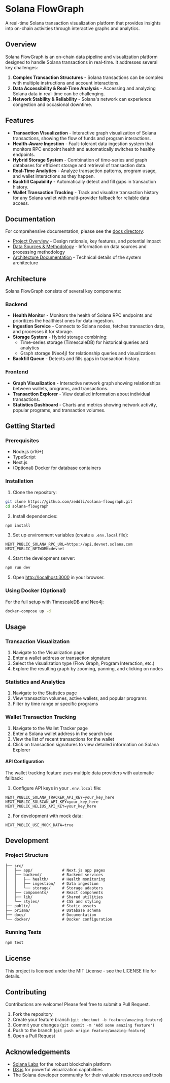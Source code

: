 # Solana FlowGraph

A real-time Solana transaction visualization platform that provides insights into on-chain activities through interactive graphs and analytics.

## Overview

Solana FlowGraph is an on-chain data pipeline and visualization platform designed to handle Solana transactions in real-time. It addresses several key challenges:

1. **Complex Transaction Structures** - Solana transactions can be complex with multiple instructions and account interactions.
2. **Data Accessibility & Real-Time Analysis** - Accessing and analyzing Solana data in real-time can be challenging.
3. **Network Stability & Reliability** - Solana's network can experience congestion and occasional downtime.

## Features

- **Transaction Visualization** - Interactive graph visualization of Solana transactions, showing the flow of funds and program interactions.
- **Health-Aware Ingestion** - Fault-tolerant data ingestion system that monitors RPC endpoint health and automatically switches to healthy endpoints.
- **Hybrid Storage System** - Combination of time-series and graph databases for efficient storage and retrieval of transaction data.
- **Real-Time Analytics** - Analyze transaction patterns, program usage, and wallet interactions as they happen.
- **Backfill Capability** - Automatically detect and fill gaps in transaction history.
- **Wallet Transaction Tracking** - Track and visualize transaction history for any Solana wallet with multi-provider fallback for reliable data access.

## Documentation

For comprehensive documentation, please see the [docs directory](./docs):

- [Project Overview](./docs/project-overview.md) - Design rationale, key features, and potential impact
- [Data Sources & Methodology](./docs/data-sources.md) - Information on data sources and processing methodology
- [Architecture Documentation](./docs/architecture.md) - Technical details of the system architecture

## Architecture

Solana FlowGraph consists of several key components:

### Backend

- **Health Monitor** - Monitors the health of Solana RPC endpoints and prioritizes the healthiest ones for data ingestion.
- **Ingestion Service** - Connects to Solana nodes, fetches transaction data, and processes it for storage.
- **Storage System** - Hybrid storage combining:
  - Time-series storage (TimescaleDB) for historical queries and analytics
  - Graph storage (Neo4j) for relationship queries and visualizations
- **Backfill Queue** - Detects and fills gaps in transaction history.

### Frontend

- **Graph Visualization** - Interactive network graph showing relationships between wallets, programs, and transactions.
- **Transaction Explorer** - View detailed information about individual transactions.
- **Statistics Dashboard** - Charts and metrics showing network activity, popular programs, and transaction volumes.

## Getting Started

### Prerequisites

- Node.js (v16+)
- TypeScript
- Next.js
- (Optional) Docker for database containers

### Installation

1. Clone the repository:

```bash
git clone https://github.com/zeddli/solana-flowgraph.git
cd solana-flowgraph
```

2. Install dependencies:

```bash
npm install
```

3. Set up environment variables (create a `.env.local` file):

```
NEXT_PUBLIC_SOLANA_RPC_URL=https://api.devnet.solana.com
NEXT_PUBLIC_NETWORK=devnet
```

4. Start the development server:

```bash
npm run dev
```

5. Open [http://localhost:3000](http://localhost:3000) in your browser.

### Using Docker (Optional)

For the full setup with TimescaleDB and Neo4j:

```bash
docker-compose up -d
```

## Usage

### Transaction Visualization

1. Navigate to the Visualization page
2. Enter a wallet address or transaction signature
3. Select the visualization type (Flow Graph, Program Interaction, etc.)
4. Explore the resulting graph by zooming, panning, and clicking on nodes

### Statistics and Analytics

1. Navigate to the Statistics page
2. View transaction volumes, active wallets, and popular programs
3. Filter by time range or specific programs

### Wallet Transaction Tracking

1. Navigate to the Wallet Tracker page
2. Enter a Solana wallet address in the search box
3. View the list of recent transactions for the wallet
4. Click on transaction signatures to view detailed information on Solana Explorer

#### API Configuration

The wallet tracking feature uses multiple data providers with automatic fallback:

1. Configure API keys in your `.env.local` file:
```
NEXT_PUBLIC_SOLANA_TRACKER_API_KEY=your_key_here
NEXT_PUBLIC_SOLSCAN_API_KEY=your_key_here
NEXT_PUBLIC_HELIUS_API_KEY=your_key_here
```

2. For development with mock data:
```
NEXT_PUBLIC_USE_MOCK_DATA=true
```



## Development

### Project Structure

```
├── src/
│   ├── app/             # Next.js app pages
│   ├── backend/         # Backend services
│   │   ├── health/      # Health monitoring
│   │   ├── ingestion/   # Data ingestion
│   │   └── storage/     # Storage adapters
│   ├── components/      # React components
│   ├── lib/             # Shared utilities
│   └── styles/          # CSS and styling
├── public/              # Static assets
├── prisma/              # Database schema
├── docs/                # Documentation
└── docker/              # Docker configuration
```

### Running Tests

```bash
npm test
```

## License

This project is licensed under the MIT License - see the LICENSE file for details.

## Contributing

Contributions are welcome! Please feel free to submit a Pull Request.

1. Fork the repository
2. Create your feature branch (`git checkout -b feature/amazing-feature`)
3. Commit your changes (`git commit -m 'Add some amazing feature'`)
4. Push to the branch (`git push origin feature/amazing-feature`)
5. Open a Pull Request

## Acknowledgements

- [Solana Labs](https://solana.com) for the robust blockchain platform
- [D3.js](https://d3js.org) for powerful visualization capabilities
- The Solana developer community for their valuable resources and tools 